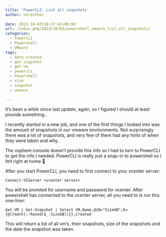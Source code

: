 ```yaml
---
title: 'PowerCLI: List all snapshots'
author: nerenther
 
date: 2013-10-03T10:27:41+00:00
url: /index.php/2013/10/03/powershell_vmware_list_all_snapshots/
categories:
  - PowerCLI
  - Powershell
  - VMware
tags:
  - date created
  - get-snapshot
  - get-vm
  - powercli
  - Powershell
  - size
  - snapshot
  - vmware

---
```

It&#8217;s been a while since last update, again, so I figured I should at least provide something..

I recently started in a new job, and one of the first things I looked into was the amount of snapshots in our vmware environments. Not surprisingly there was a lot of snapshots, and very few of them had any hints of when they were taken and why.

The vsphere console doesn&#8217;t provide this info so I had to turn to PowerCLI to get the info I needed. PowerCLI is really just a snap-in to powershell so I felt right at home 🙂

After you start PowerCLI, you need to first connect to your vcenter server:

 ```
Connect-VIServer <vcenter server> 
```

You will be promted for username and password for vcenter. After powershell has connected to the vcenter server, all you need to is run this one-liner:

 ```
Get-VM | Get-Snapshot | Select VM,Name,@{N="SizeGB";E={@([math]::Round($_.SizeGB))}},Created 
```

This will return a list of all vm&#8217;s, their snapshots, size of the snapshots and the date the snapshot was taken.